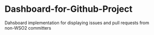 # Dashboard-for-Github-Project
Dahsboard implementation for displaying issues and pull requests from non-WSO2 committers
